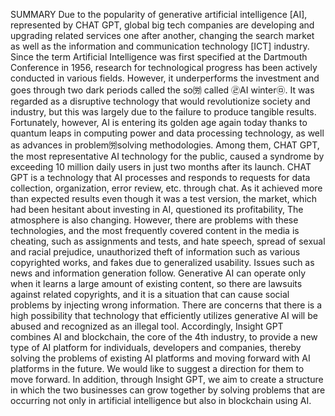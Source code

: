SUMMARY
Due to the popularity of generative artificial intelligence [AI], represented by CHAT GPT, global big tech
companies are developing and upgrading related services one after another, changing the search market as well
as the information and communication technology [ICT] industry. Since the term Artificial Intelligence was first
specified at the Dartmouth Conference in 1956, research for technological progress has been actively conducted
in various fields. However, it underperforms the investment and goes through two dark periods called the so㈸
called ㉣AI winter㉤. It was regarded as a disruptive technology that would revolutionize society and industry, but
this was largely due to the failure to produce tangible results. Fortunately, however, AI is entering its golden age
again today thanks to quantum leaps in computing power and data processing technology, as well as advances
in problem㈸solving methodologies. Among them, CHAT GPT, the most representative AI technology for the public,
caused a syndrome by exceeding 10 million daily users in just two months after its launch. CHAT GPT is a
technology that AI processes and responds to requests for data collection, organization, error review, etc.
through chat. As it achieved more than expected results even though it was a test version, the market, which had
been hesitant about investing in AI, questioned its profitability, The atmosphere is also changing.
However, there are problems with these technologies, and the most frequently covered content in the media is
cheating, such as assignments and tests, and hate speech, spread of sexual and racial prejudice, unauthorized
theft of information such as various copyrighted works, and fakes due to generalized usability. Issues such as
news and information generation follow. Generative AI can operate only when it learns a large amount of existing
content, so there are lawsuits against related copyrights, and it is a situation that can cause social problems by
injecting wrong information. There are concerns that there is a high possibility that technology that efficiently
utilizes generative AI will be abused and recognized as an illegal tool.
Accordingly, Insight GPT combines AI and blockchain, the core of the 4th industry, to provide a new type of AI
platform for individuals, developers and companies, thereby solving the problems of existing AI platforms and
moving forward with AI platforms in the future. We would like to suggest a direction for them to move forward.
In addition, through Insight GPT, we aim to create a structure in which the two businesses can grow together by
solving problems that are occurring not only in artificial intelligence but also in blockchain using AI.




